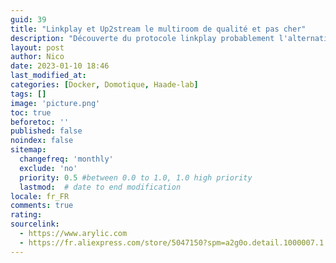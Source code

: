 ```yaml
---
guid: 39
title: "Linkplay et Up2stream le multiroom de qualité et pas cher"
description: "Découverte du protocole linkplay probablement l'alternative qualité prix la plus intéressante pour faire du multiroom face à airplay et sonos le tout intégré dans homeassistant."
layout: post
author: Nico
date: 2023-01-10 18:46
last_modified_at: 
categories: [Docker, Domotique, Haade-lab]
tags: []
image: 'picture.png'
toc: true
beforetoc: ''
published: false
noindex: false
sitemap:
  changefreq: 'monthly'
  exclude: 'no'
  priority: 0.5 #between 0.0 to 1.0, 1.0 high priority
  lastmod:  # date to end modification
locale: fr_FR
comments: true
rating:  
sourcelink:
  - https://www.arylic.com
  - https://fr.aliexpress.com/store/5047150?spm=a2g0o.detail.1000007.1.1214233a9V1zdT
---
```

